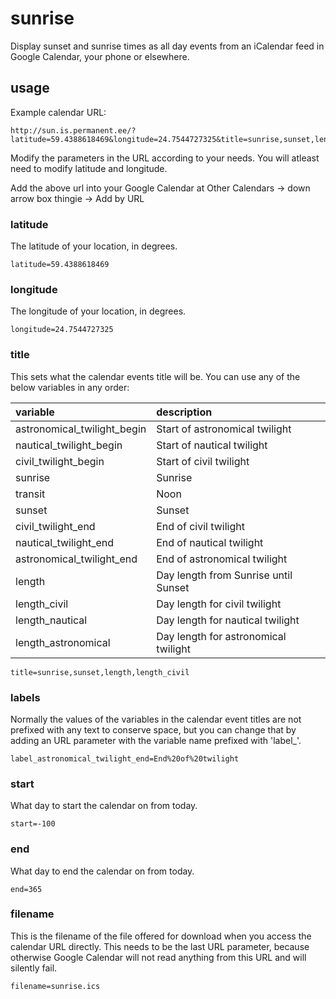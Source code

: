 # sunrise
Display sunset and sunrise times as all day events from an iCalendar feed in Google Calendar, your phone or elsewhere.

## usage

Example calendar URL:

	http://sun.is.permanent.ee/?latitude=59.4388618469&longitude=24.7544727325&title=sunrise,sunset,length_civil&label_length_civil=☼&label_sunrise=↑&label_sunset=↓&start=-100&end=365&filename=sunrise.ics

Modify the parameters in the URL according to your needs. You will atleast need to modify latitude and longitude.

Add the above url into your Google Calendar at Other Calendars -> down arrow box thingie -> Add by URL

### latitude
The latitude of your location, in degrees.

	latitude=59.4388618469

### longitude
The longitude of your location, in degrees.

	longitude=24.7544727325

### title
This sets what the calendar events title will be. You can use any of the below variables in any order:

variable						| description
:---------------				| :---------
astronomical_twilight_begin		| Start of astronomical twilight
nautical_twilight_begin			| Start of nautical twilight
civil_twilight_begin			| Start of civil twilight
sunrise							| Sunrise
transit							| Noon
sunset							| Sunset
civil_twilight_end				| End of civil twilight
nautical_twilight_end			| End of nautical twilight
astronomical_twilight_end		| End of astronomical twilight
length							| Day length from Sunrise until Sunset
length_civil					| Day length for civil twilight
length_nautical					| Day length for nautical twilight
length_astronomical				| Day length for astronomical twilight

	title=sunrise,sunset,length,length_civil

### labels
Normally the values of the variables in the calendar event titles are not prefixed with any text to conserve space, but you can change that by adding an URL parameter with the variable name prefixed with 'label_'.

	label_astronomical_twilight_end=End%20of%20twilight

### start
What day to start the calendar on from today. 

	start=-100

### end
What day to end the calendar on from today.

	end=365

### filename
This is the filename of the file offered for download when you access the calendar URL directly. This needs to be the last URL parameter, because otherwise Google Calendar will not read anything from this URL and will silently fail.

	filename=sunrise.ics